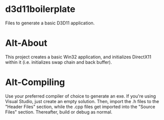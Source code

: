 # d3d11boilerplate
Files to generate a basic D3D11 application.

Alt-About
======
This project creates a basic Win32 application, and initializes DirectX11 within it (i.e. initializes swap chain and back buffer).

Alt-Compiling
======
Use your preferred compiler of choice to generate an exe. If you're using Visual Studio, just create an empty solution. Then, import the .h files to the "Header Files" section, while the .cpp files get imported into the "Source Files" section. Thereafter, build or debug as normal.
